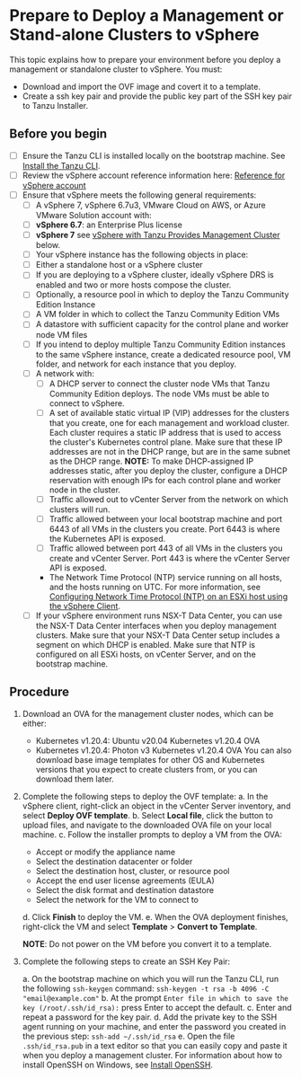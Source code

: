 # Prepare to Deploy a Management or Stand-alone Clusters to vSphere

This topic explains how to prepare your environment before you deploy a management or standalone cluster to vSphere. You must:
   - Download and import the OVF image and covert it to a template.
   - Create a ssh key pair and provide the public key part of the SSH key pair to Tanzu Installer.

## Before you begin
- [ ] Ensure the Tanzu CLI is installed locally on the bootstrap machine. See [Install the Tanzu CLI](installation-cli.md).
- [ ] Review the vSphere account reference information here: [Reference for vSphere account](ref-vsphere.md)
- [ ] Ensure that vSphere meets the following general requirements:
   - [ ] A vSphere 7, vSphere 6.7u3, VMware Cloud on AWS, or Azure VMware Solution account with:
   - [ ] **vSphere 6.7**: an Enterprise Plus license
   - [ ] **vSphere 7** see [vSphere with Tanzu Provides Management Cluster](#mc-vsphere7) below.
   - [ ] Your vSphere instance has the following objects in place:
   - [ ] Either a standalone host or a vSphere cluster
   - [ ] If you are deploying to a vSphere cluster, ideally vSphere DRS is enabled and two or more hosts compose the cluster.
   - [ ] Optionally, a resource pool in which to deploy the Tanzu Community Edition Instance
   - [ ] A VM folder in which to collect the Tanzu Community Edition VMs
   - [ ] A datastore with sufficient capacity for the control plane and worker node VM files
   - [ ] If you intend to deploy multiple Tanzu Community Edition instances to the same vSphere instance, create a dedicated resource pool, VM folder, and network for each instance that you deploy.
   - [ ] A network with:
      - [ ] A DHCP server to connect the cluster node VMs that Tanzu Community Edition deploys. The node VMs must be able to connect to vSphere.
      - [ ] A set of available static virtual IP (VIP) addresses for the clusters that you create,  one for each management and workload cluster. Each cluster requires a static IP address that is used to access the cluster's Kubernetes control plane. Make sure that these IP addresses are not in the DHCP range, but are in the same subnet as the DHCP range.
      **NOTE:** To make DHCP-assigned IP addresses static, after you deploy the cluster, configure a DHCP reservation with enough IPs for each control plane and worker node in the cluster.
      - [ ] Traffic allowed out to vCenter Server from the network on which clusters will run.
      - [ ] Traffic allowed between your local bootstrap machine and port 6443 of all VMs in the clusters you create. Port 6443 is where the Kubernetes API is exposed.
      - [ ] Traffic allowed between port 443 of all VMs in the clusters you create and vCenter Server. Port 443 is where the vCenter Server API is exposed.
      
      * The Network Time Protocol (NTP) service running on all hosts, and the hosts running on UTC. For more information, see [Configuring Network Time Protocol (NTP) on an ESXi host using the vSphere Client](https://kb.vmware.com/s/article/57147).
   - [ ] If your vSphere environment runs NSX-T Data Center, you can use the NSX-T Data Center interfaces when you deploy management clusters. Make sure that your NSX-T Data Center setup includes a segment on which DHCP is enabled. Make sure that NTP is configured on all ESXi hosts, on vCenter Server, and on the bootstrap machine.

## Procedure

1. Download an OVA for the management cluster nodes, which can be either:

   - Kubernetes v1.20.4: Ubuntu v20.04 Kubernetes v1.20.4 OVA
   - Kubernetes v1.20.4: Photon v3 Kubernetes v1.20.4 OVA
    You can also download base image templates for other OS and Kubernetes versions that you expect to create clusters from, or you can download them later.


2. Complete the following steps to deploy the OVF template:
   a. In the vSphere client, right-click an object in the vCenter Server inventory, and select **Deploy OVF template**.
   b. Select **Local file**, click the button to upload files, and navigate to the downloaded OVA file on your local machine.
   c. Follow the installer prompts to deploy a VM from the OVA:

    - Accept or modify the appliance name
    - Select the destination datacenter or folder
    - Select the destination host, cluster, or resource pool
    - Accept the end user license agreements (EULA)
    - Select the disk format and destination datastore
    - Select the network for the VM to connect to

   d. Click **Finish** to deploy the VM.
   e. When the OVA deployment finishes, right-click the VM and select **Template** > **Convert to Template**.

   **NOTE**: Do not power on the VM before you convert it to a template.

3. Complete the following steps to create an SSH Key Pair:

   a. On the bootstrap machine on which you will run the Tanzu CLI, run the following `ssh-keygen` command:
   ``ssh-keygen -t rsa -b 4096 -C "email@example.com"``
   b. At the prompt `Enter file in which to save the key (/root/.ssh/id_rsa):` press Enter to accept the default.
   c. Enter and repeat a password for the key pair.
   d. Add the private key to the SSH agent running on your machine, and enter the password you created in the previous step:
   ``ssh-add ~/.ssh/id_rsa``
   e. Open the file `.ssh/id_rsa.pub` in a text editor so that you can easily copy and paste it when you deploy a management cluster.
   For information about how to install OpenSSH on Windows, see [Install OpenSSH](https://docs.microsoft.com/en-us/windows-server/administration/openssh/openssh_install_firstuse).

